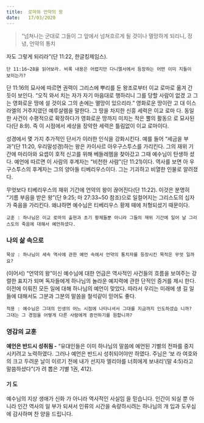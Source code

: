 ```yaml
---
title:  로마와 언약의 왕
date:   17/03/2020
---
```


> <p></p>
> “넘쳐나는 군대로 그들이 그 앞에서 넘쳐흐르게 될 것이나 멸망하게 되리니, 정녕, 언약의 통치
자도 그렇게 되리라”(단 11:22, 한글킹제임스).

`단 11:16~28을 읽어보라. 비록 내용은 어렵지만 다니엘서에서 등장하는 어떤 이미
지들이 보이는가?`

단 11:16의 묘사에 따르면 권력이 그리스에 뿌리를 둔 왕조로부터 이교 로마로 옮겨
간 듯이 보인다. “오직 와서 치는 자가 자기 마음대로 행하리니 그를 당할 사람이 없겠
고 그는 영화로운 땅에 설 것이요 그의 손에는 멸망이 있으리라.” 영화로운 땅이란 고
대 이스라엘의 거주지였던 예루살렘을 말한다. 그 땅을 차지한 신흥 세력은 이교 로마
다. 동일한 사건이 수평적으로 확장하다가 영화로운 땅까지 미치는 작은 뿔의 활동으
로 묘사된다(단 8:9). 즉 이 시점에서 세상을 장악한 세력은 틀림없이 이교 로마이다.

성경에서 몇 가지 추가적인 단서가 이러한 인식을 강화시킨다. 예를 들어 “세금을 부
과”(단 11:20, 우리말성경)하는 왕은 카이사르 아우구스투스를 가리킨다. 그의 재위 기
간에 마리아와 요셉이 호적 신고를 위해 베들레헴을 찾아갔고 그때 예수님이 탄생하
셨다. 예언에 따르면 이 사람의 후계자는 “비천한 사람”(단 11:21)이다. 역사를 보면 아
우구스투스의 후계자는 그의 양아들 티베리우스이다. 그는 기괴하고 비열한 인물로
알려졌다.

무엇보다 티베리우스의 재위 기간에 언약의 왕이 끊어진다(단 11:22). 이것은 분명히
“기름 부음을 받은 왕”(단 9:25; 마 27:33~50 참조)으로 일컬어지는 그리스도의 십자
가 죽음을 가리킨다. 왜냐하면 예수님은 티베리우스 황제 때에 처형되셨기 때문이다.

`교훈 : 하나님은 이교 로마의 출현과 초기 황제들뿐 아니라 그들의 재위 기간에 일어
날 그리스도의 죽음에 대해서 예언하셨다.`

### 나의 삶 속으로

`묵상 : 하나님이 세속 역사에 관한 예언 속에서 언약의 통치자를 등장시킨 목적은 무엇
일까요?`

(이어서) “언약의 왕”이신 예수님에 대한 언급은 역사적인 사건들의 흐름을 보여주는
강렬한 표지가 되며 독자들에게 하나님의 놀라운 예지력에 관한 단적인 증거를 제시
한다. 이전에 이뤄진 모든 일에 대해 하나님의 예언이 맞았다. 따라서 우리는 미래에 생
길 일들에 대해서도 그분과 그분의 말씀을 철석같이 믿어도 좋다.

`적용 : 예수님은 그대의 인생의 어느 시점에 나타나셔서 그대를 지금까지 인도하셨습
니까? 그대는 그 경험을 어떻게 다른 사람에게 증언하기를 원합니까?`

### 영감의 교훈

**예언은 반드시 성취됨 -** “유대인들은 이미 하나님의
말씀에 예언된 기별의 전파를 중지시키려고 노력하였다.
그러나 예언은 반드시 성취되어야만 하였다. 주님은 ‘보
라 여호와의 크고 두려운 날이 이르기 전에 내가 선지자
엘리야를 너희에게 보내리’(말 4:5)라고 말씀하셨다”(가
려 뽑은 기별 1권, 412).

#### 기 도

예수님의 지상 생애가 신화
가 아니라 역사적인 사실임
을 믿습니다. 인간이 되실
뿐 아니라 인간 역사의 일
부가 되셔서 인류의 시간을
속량하시려는 하나님의 개
입과 도우심에 감사하며 찬
양을 드립니다.